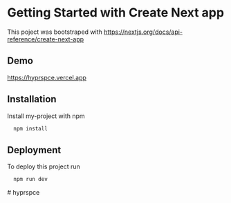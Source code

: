 # Getting Started with Create Next app

This poject was bootstraped with https://nextjs.org/docs/api-reference/create-next-app


## Demo

https://hyprspce.vercel.app


## Installation

Install my-project with npm

```bash
  npm install 
```
    
## Deployment

To deploy this project run

```bash
  npm run dev
```


#   h y p r s p c e  
 